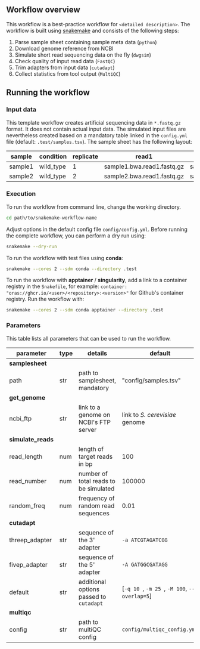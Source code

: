 ## Workflow overview

This workflow is a best-practice workflow for `<detailed description>`.
The workflow is built using [snakemake](https://snakemake.readthedocs.io/en/stable/) and consists of the following steps:

1. Parse sample sheet containing sample meta data (`python`)
2. Download genome reference from NCBI
3. Simulate short read sequencing data on the fly (`dwgsim`)
4. Check quality of input read data (`FastQC`)
5. Trim adapters from input data (`cutadapt`)
6. Collect statistics from tool output (`MultiQC`)

## Running the workflow

### Input data

This template workflow creates artificial sequencing data in `*.fastq.gz` format. It does not contain actual input data. The simulated input files are nevertheless created based on a mandatory table linked in the `config.yml` file (default: `.test/samples.tsv`). The sample sheet has the following layout:

| sample  | condition | replicate | read1                      | read2                      |
| ------- | --------- | --------- | -------------------------- | -------------------------- |
| sample1 | wild_type | 1         | sample1.bwa.read1.fastq.gz | sample1.bwa.read2.fastq.gz |
| sample2 | wild_type | 2         | sample2.bwa.read1.fastq.gz | sample2.bwa.read2.fastq.gz |

### Execution

To run the workflow from command line, change the working directory.

```bash
cd path/to/snakemake-workflow-name
```

Adjust options in the default config file `config/config.yml`.
Before running the complete workflow, you can perform a dry run using:

```bash
snakemake --dry-run
```

To run the workflow with test files using **conda**:

```bash
snakemake --cores 2 --sdm conda --directory .test
```

To run the workflow with **apptainer** / **singularity**, add a link to a container registry in the `Snakefile`, for example:
`container: "oras://ghcr.io/<user>/<repository>:<version>"` for Github's container registry. Run the workflow with:

```bash
snakemake --cores 2 --sdm conda apptainer --directory .test
```

### Parameters

This table lists all parameters that can be used to run the workflow.

| parameter          | type | details                                 | default                                       |
| ------------------ | ---- | --------------------------------------- | --------------------------------------------- |
| **samplesheet**    |      |                                         |                                               |
| path               | str  | path to samplesheet, mandatory          | "config/samples.tsv"                          |
| **get_genome**     |      |                                         |                                               |
| ncbi_ftp           | str  | link to a genome on NCBI's FTP server   | link to _S. cerevisiae_ genome                |
| **simulate_reads** |      |                                         |                                               |
| read_length        | num  | length of target reads in bp            | 100                                           |
| read_number        | num  | number of total reads to be simulated   | 100000                                        |
| random_freq        | num  | frequency of random read sequences      | 0.01                                          |
| **cutadapt**       |      |                                         |                                               |
| threep_adapter     | str  | sequence of the 3' adapter              | `-a ATCGTAGATCGG`                             |
| fivep_adapter      | str  | sequence of the 5' adapter              | `-A GATGGCGATAGG`                             |
| default            | str  | additional options passed to `cutadapt` | [`-q 10 `, `-m 25 `, `-M 100`, `--overlap=5`] |
| **multiqc**        |      |                                         |                                               |
| config             | str  | path to multiQC config                  | `config/multiqc_config.yml`                   |

